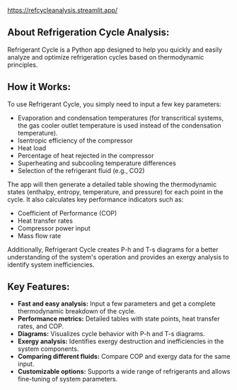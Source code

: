 https://refcycleanalysis.streamlit.app/

## About Refrigeration Cycle Analysis:

Refrigerant Cycle is a Python app designed to help you quickly and easily analyze and optimize refrigeration cycles based on thermodynamic principles.

## How it Works:

To use Refrigerant Cycle, you simply need to input a few key parameters:
- Evaporation and condensation temperatures (for transcritical systems, the gas cooler outlet temperature is used instead of the condensation temperature).
- Isentropic efficiency of the compressor
- Heat load
- Percentage of heat rejected in the compressor
- Superheating and subcooling temperature differences
- Selection of the refrigerant fluid (e.g., CO2)

The app will then generate a detailed table showing the thermodynamic states (enthalpy, entropy, temperature, and pressure) for each point in the cycle. It also calculates key performance indicators such as:
- Coefficient of Performance (COP)
- Heat transfer rates
- Compressor power input
- Mass flow rate

Additionally, Refrigerant Cycle creates P-h and T-s diagrams for a better understanding of the system's operation and provides an exergy analysis to identify system inefficiencies.

## Key Features:

- **Fast and easy analysis:** Input a few parameters and get a complete thermodynamic breakdown of the cycle.
- **Performance metrics:** Detailed tables with state points, heat transfer rates, and COP.
- **Diagrams:** Visualizes cycle behavior with P-h and T-s diagrams.
- **Exergy analysis:** Identifies exergy destruction and inefficiencies in the system components.
- **Comparing different fluids:** Compare COP and exergy data for the same input.
- **Customizable options:** Supports a wide range of refrigerants and allows fine-tuning of system parameters.

